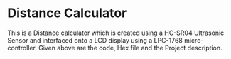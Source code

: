 # Distance Calculator
This is a Distance calculator which is created using a HC-SR04 Ultrasonic Sensor and interfaced onto a LCD display using a LPC-1768 micro-controller.
Given above are the code, Hex file and the Project description.
